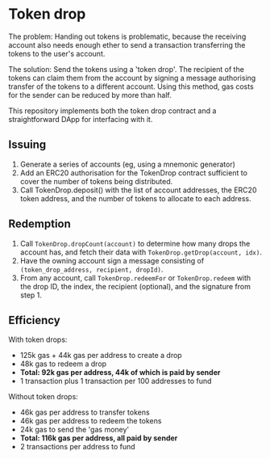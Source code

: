 # Token drop

The problem: Handing out tokens is problematic, because the receiving account also needs enough ether to send a transaction transferring the tokens to the user's account.

The solution: Send the tokens using a 'token drop'. The recipient of the tokens can claim them from the account by signing a message authorising transfer of the tokens to a different account. Using this method, gas costs for the sender can be reduced by more than half.

This repository implements both the token drop contract and a straightforward DApp for interfacing with it.

## Issuing

 1. Generate a series of accounts (eg, using a mnemonic generator)
 2. Add an ERC20 authorisation for the TokenDrop contract
    sufficient to cover the number of tokens being distributed.
 3. Call TokenDrop.deposit() with the list of account addresses,
    the ERC20 token address, and the number of tokens to allocate to each address.

## Redemption

 1. Call `TokenDrop.dropCount(account)` to determine how many drops the account has,
    and fetch their data with `TokenDrop.getDrop(account, idx)`.
 2. Have the owning account sign a message consisting of
    `(token_drop_address, recipient, dropId)`.
 3. From any account, call `TokenDrop.redeemFor` or
    `TokenDrop.redeem` with the drop ID, the index, the recipient
    (optional), and the signature from step 1.

## Efficiency

With token drops:

 - 125k gas + 44k gas per address to create a drop
 - 48k gas to redeem a drop
 - **Total: 92k gas per address, 44k of which is paid by sender**
 - 1 transaction plus 1 transaction per 100 addresses to fund

Without token drops:

 - 46k gas per address to transfer tokens
 - 46k gas per address to redeem the tokens
 - 24k gas to send the 'gas money'
 - **Total: 116k gas per address, all paid by sender**
 - 2 transactions per address to fund
